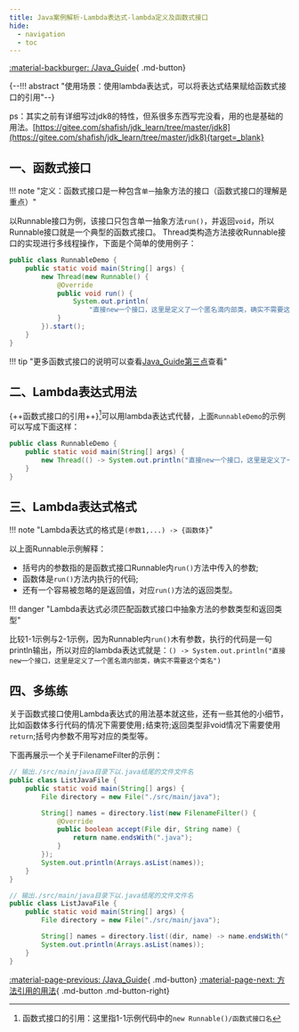 ```yaml
---
title: Java案例解析-Lambda表达式-lambda定义及函数式接口
hide:
  - navigation
  - toc
---
```


[:material-backburger: /Java_Guide](index.md#一lambda表达式){ .md-button}

{--!!! abstract "使用场景：使用lambda表达式，可以将表达式结果赋给函数式接口的引用"--}

ps：其实之前有详细写过jdk8的特性，但系很多东西写完没看，用的也是基础的用法。[https://gitee.com/shafish/jdk_learn/tree/master/jdk8](https://gitee.com/shafish/jdk_learn/tree/master/jdk8){target=_blank}

## 一、函数式接口

!!! note "定义：函数式接口是一种包含`单一`抽象方法的接口（函数式接口的理解是重点）"

以Runnable接口为例，该接口只包含单一抽象方法`run()`，并返回`void`，所以Runnable接口就是一个典型的函数式接口。
Thread类构造方法接收Runnable接口的实现进行多线程操作，下面是个简单的使用例子：

``` java linenums="1" title="1-1 RunnableDemo.java"
public class RunnableDemo {
    public static void main(String[] args) {
        new Thread(new Runnable() {
            @Override
            public void run() {
                System.out.println(
                    "直接new一个接口，这里是定义了一个匿名滴内部类，确实不需要这个类名");
            }
        }).start();
    }
}
```

!!! tip "更多函数式接口的说明可以查看[Java_Guide第三点](functional_interface.md)查看"

## 二、Lambda表达式用法

{++函数式接口的引用++}[^1]可以用lambda表达式代替，上面`RunnableDemo`的示例可以写成下面这样：

``` java linenums="1" title="2-1 RunnableDemo.java"
public class RunnableDemo {
    public static void main(String[] args) {
        new Thread(() -> System.out.println("直接new一个接口，这里是定义了一个匿名滴内部类，确实不需要这个类名")).start();
    }
}
```

## 三、Lambda表达式格式

!!! note "Lambda表达式的格式是`(参数1,...) -> {函数体}`"

以上面Runnable示例解释：

- 括号内的参数指的是函数式接口Runnable内`run()`方法中传入的参数;
- 函数体是`run()`方法内执行的代码;
- 还有一个容易被忽略的是返回值，对应`run()`方法的返回类型。

!!! danger "Lambda表达式必须匹配函数式接口中抽象方法的参数类型和返回类型"

比较1-1示例与2-1示例，因为Runnable内`run()`木有参数，执行的代码是一句println输出，所以对应的lambda表达式就是：`() -> System.out.println("直接new一个接口，这里是定义了一个匿名滴内部类，确实不需要这个类名")`

## 四、多练练

关于函数式接口使用Lambda表达式的用法基本就这些，还有一些其他的小细节，比如函数体多行代码的情况下需要使用`;`结束符;返回类型非void情况下需要使用`return`;括号内参数不用写对应的类型等。

下面再展示一个关于FilenameFilter的示例：

``` java linenums="1" title="4-1 ListJavaFile.java"
// 输出./src/main/java目录下以.java结尾的文件文件名
public class ListJavaFile {
    public static void main(String[] args) {
        File directory = new File("./src/main/java");

        String[] names = directory.list(new FilenameFilter() {  
            @Override
            public boolean accept(File dir, String name) {
                return name.endsWith(".java");
            }
        });
        System.out.println(Arrays.asList(names));
    }
}
```

``` java linenums="1" title="4-2 ListJavaFile.java"
// 输出./src/main/java目录下以.java结尾的文件文件名
public class ListJavaFile {
    public static void main(String[] args) {
        File directory = new File("./src/main/java");

        String[] names = directory.list((dir, name) -> name.endsWith(".java"));
        System.out.println(Arrays.asList(names));
    }
}
```

[:material-page-previous: /Java_Guide](index.md#一lambda表达式){ .md-button} [:material-page-next: 方法引用的用法](method_reference1.md){ .md-button .md-button-right}

[^1]: 函数式接口的引用：这里指1-1示例代码中的`new Runnable()/函数式接口名`